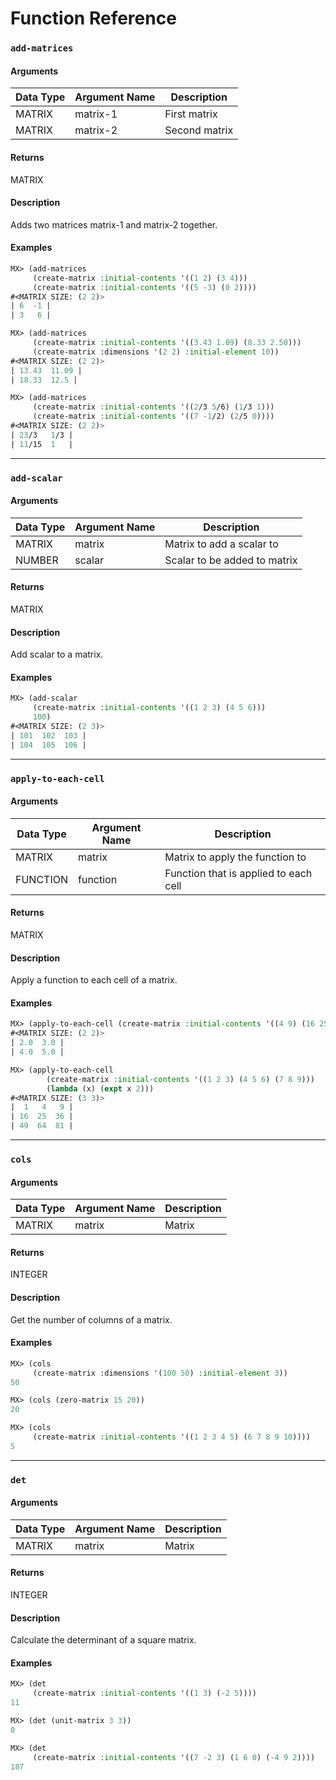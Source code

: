 # Function Reference

### `add-matrices`

#### Arguments
Data Type | Argument Name | Description
--------- | ------------- | -----------
MATRIX    | matrix-1 | First matrix
MATRIX    | matrix-2 | Second matrix

#### Returns
MATRIX

#### Description
Adds two matrices matrix-1 and matrix-2 together.

#### Examples
```lisp
MX> (add-matrices
     (create-matrix :initial-contents '((1 2) (3 4)))
     (create-matrix :initial-contents '((5 -3) (0 2))))
#<MATRIX SIZE: (2 2)>
| 6  -1 |
| 3   6 |

MX> (add-matrices
     (create-matrix :initial-contents '((3.43 1.09) (8.33 2.50)))
     (create-matrix :dimensions '(2 2) :initial-element 10))
#<MATRIX SIZE: (2 2)>
| 13.43  11.09 |
| 18.33  12.5 |

MX> (add-matrices
     (create-matrix :initial-contents '((2/3 5/6) (1/3 1)))
     (create-matrix :initial-contents '((7 -1/2) (2/5 0))))
#<MATRIX SIZE: (2 2)>
| 23/3   1/3 |
| 11/15  1   |
```


-------------------------------------------------
### `add-scalar`

#### Arguments
Data Type | Argument Name | Description
--------- | ------------- | -----------
MATRIX    | matrix | Matrix to add a scalar to
NUMBER    | scalar | Scalar to be added to matrix

#### Returns
MATRIX

#### Description
Add scalar to a matrix.

#### Examples
```lisp
MX> (add-scalar
     (create-matrix :initial-contents '((1 2 3) (4 5 6)))
     100)
#<MATRIX SIZE: (2 3)>
| 101  102  103 |
| 104  105  106 |
```


-------------------------------------------------
### `apply-to-each-cell`

#### Arguments
Data Type | Argument Name | Description
--------- | ------------- | -----------
MATRIX    | matrix | Matrix to apply the function to
FUNCTION  | function | Function that is applied to each cell

#### Returns
MATRIX

#### Description
Apply a function to each cell of a matrix.

#### Examples
```lisp
MX> (apply-to-each-cell (create-matrix :initial-contents '((4 9) (16 25))) #'sqrt)
#<MATRIX SIZE: (2 2)>
| 2.0  3.0 |
| 4.0  5.0 |

MX> (apply-to-each-cell
		(create-matrix :initial-contents '((1 2 3) (4 5 6) (7 8 9)))
		(lambda (x) (expt x 2)))
#<MATRIX SIZE: (3 3)>
|  1   4   9 |
| 16  25  36 |
| 49  64  81 |
```


-------------------------------------------------
### `cols`

#### Arguments
Data Type | Argument Name | Description
--------- | ------------- | -----------
MATRIX    | matrix | Matrix

#### Returns
INTEGER

#### Description
Get the number of columns of a matrix.

#### Examples
```lisp
MX> (cols 
     (create-matrix :dimensions '(100 50) :initial-element 3))
50

MX> (cols (zero-matrix 15 20))
20

MX> (cols 
     (create-matrix :initial-contents '((1 2 3 4 5) (6 7 8 9 10))))
5
```


-------------------------------------------------
### `det`

#### Arguments
Data Type | Argument Name | Description
--------- | ------------- | -----------
MATRIX    | matrix | Matrix

#### Returns
INTEGER

#### Description
Calculate the determinant of a square matrix.

#### Examples
```lisp
MX> (det 
     (create-matrix :initial-contents '((1 3) (-2 5))))
11

MX> (det (unit-matrix 3 3))
0

MX> (det 
     (create-matrix :initial-contents '((7 -2 3) (1 6 0) (-4 9 2))))
187
```